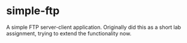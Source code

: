 simple-ftp
==========

A simple FTP server-client application. Originally did this as a short lab assignment, trying to extend the functionality now.
